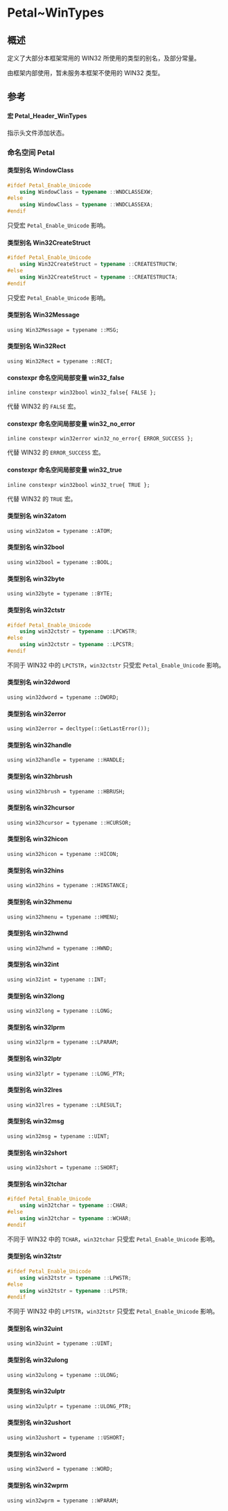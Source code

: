 # Petal~WinTypes


## 概述

定义了大部分本框架常用的 WIN32 所使用的类型的别名，及部分常量。  

由框架内部使用，暂未服务本框架不使用的 WIN32 类型。  

## 参考

#### 宏 Petal_Header_WinTypes

指示头文件添加状态。  

### 命名空间 Petal

#### 类型别名 WindowClass

```cpp
#ifdef Petal_Enable_Unicode
	using WindowClass = typename ::WNDCLASSEXW;
#else
	using WindowClass = typename ::WNDCLASSEXA;
#endif
```

只受宏 `Petal_Enable_Unicode` 影响。  

#### 类型别名 Win32CreateStruct

```cpp
#ifdef Petal_Enable_Unicode
	using Win32CreateStruct = typename ::CREATESTRUCTW;
#else
	using Win32CreateStruct = typename ::CREATESTRUCTA;
#endif
```

只受宏 `Petal_Enable_Unicode` 影响。  

#### 类型别名 Win32Message

`using Win32Message = typename ::MSG;`

#### 类型别名 Win32Rect

`using Win32Rect = typename ::RECT;`

#### constexpr 命名空间局部变量 win32_false

`inline constexpr win32bool win32_false{ FALSE };`  

代替 WIN32 的 `FALSE` 宏。  

#### constexpr 命名空间局部变量 win32_no_error

`inline constexpr win32error win32_no_error{ ERROR_SUCCESS };`

代替 WIN32 的 `ERROR_SUCCESS` 宏。  

#### constexpr 命名空间局部变量 win32_true

`inline constexpr win32bool win32_true{ TRUE };`  

代替 WIN32 的 `TRUE` 宏。  

#### 类型别名 win32atom

`using win32atom = typename ::ATOM;`

#### 类型别名 win32bool

`using win32bool = typename ::BOOL;`

#### 类型别名 win32byte

`using win32byte = typename ::BYTE;`

#### 类型别名 win32ctstr

```cpp
#ifdef Petal_Enable_Unicode
	using win32ctstr = typename ::LPCWSTR;
#else
	using win32ctstr = typename ::LPCSTR;
#endif
```

不同于 WIN32 中的 `LPCTSTR`，`win32ctstr` 只受宏 `Petal_Enable_Unicode` 影响。  

#### 类型别名 win32dword

`using win32dword = typename ::DWORD;`

#### 类型别名 win32error

`using win32error = decltype(::GetLastError());`

#### 类型别名 win32handle

`using win32handle = typename ::HANDLE;`

#### 类型别名 win32hbrush

`using win32hbrush = typename ::HBRUSH;`

#### 类型别名 win32hcursor

`using win32hcursor = typename ::HCURSOR;`

#### 类型别名 win32hicon

`using win32hicon = typename ::HICON;`

#### 类型别名 win32hins

`using win32hins = typename ::HINSTANCE;`

#### 类型别名 win32hmenu

`using win32hmenu = typename ::HMENU;`

#### 类型别名 win32hwnd

`using win32hwnd = typename ::HWND;`

#### 类型别名 win32int

`using win32int = typename ::INT;`

#### 类型别名 win32long

`using win32long = typename ::LONG;`

#### 类型别名 win32lprm

`using win32lprm = typename ::LPARAM;`

#### 类型别名 win32lptr

`using win32lptr = typename ::LONG_PTR;`

#### 类型别名 win32lres

`using win32lres = typename ::LRESULT;`

#### 类型别名 win32msg

`using win32msg = typename ::UINT;`

#### 类型别名 win32short

`using win32short = typename ::SHORT;`

#### 类型别名 win32tchar

```cpp
#ifdef Petal_Enable_Unicode
	using win32tchar = typename ::CHAR;
#else
	using win32tchar = typename ::WCHAR;
#endif
```

不同于 WIN32 中的 `TCHAR`，`win32tchar` 只受宏 `Petal_Enable_Unicode` 影响。  

#### 类型别名 win32tstr

```cpp
#ifdef Petal_Enable_Unicode
	using win32tstr = typename ::LPWSTR;
#else
	using win32tstr = typename ::LPSTR;
#endif
```

不同于 WIN32 中的 `LPTSTR`，`win32tstr` 只受宏 `Petal_Enable_Unicode` 影响。  

#### 类型别名 win32uint

`using win32uint = typename ::UINT;`

#### 类型别名 win32ulong

`using win32ulong = typename ::ULONG;`

#### 类型别名 win32ulptr

`using win32ulptr = typename ::ULONG_PTR;`

#### 类型别名 win32ushort

`using win32ushort = typename ::USHORT;`

#### 类型别名 win32word

`using win32word = typename ::WORD;`

#### 类型别名 win32wprm

`using win32wprm = typename ::WPARAM;`

